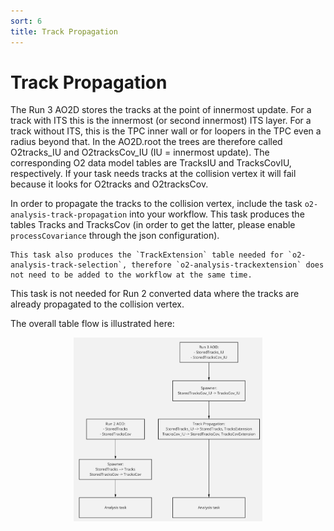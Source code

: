 ```yaml
---
sort: 6
title: Track Propagation
---
```


# Track Propagation

The Run 3 AO2D stores the tracks at the point of innermost update. For a track with ITS this is the 
innermost (or second innermost) ITS layer. For a track without ITS, this is the TPC inner wall or 
for loopers in the TPC even a radius beyond that. In the AO2D.root the trees are therefore called O2tracks_IU
and O2tracksCov_IU (IU = innermost update). The corresponding O2 data model tables are TracksIU and TracksCovIU, respectively.
If your task needs tracks at the collision vertex it will fail because it looks for O2tracks and O2tracksCov.

In order to propagate the tracks to the collision vertex, include the task `o2-analysis-track-propagation` into your workflow.
This task produces the tables Tracks and TracksCov (in order to get the latter, please enable `processCovariance` through the json configuration).

```note
This task also produces the `TrackExtension` table needed for `o2-analysis-track-selection`, therefore `o2-analysis-trackextension` does not need to be added to the workflow at the same time. 
```

This task is not needed for Run 2 converted data where the tracks are already propagated to the collision vertex.

The overall table flow is illustrated here:

<div align="center">
<img src="prop.png" width="60%">
</div>


